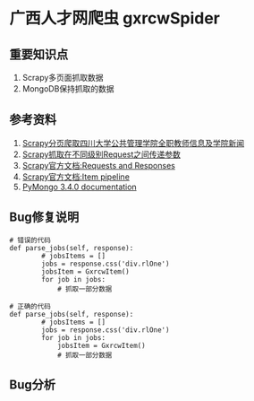 # 广西人才网爬虫  gxrcwSpider

## 重要知识点
1. Scrapy多页面抓取数据
2. MongoDB保持抓取的数据


## 参考资料       
1. [Scrapy分页爬取四川大学公共管理学院全职教师信息及学院新闻](http://www.jianshu.com/p/ad6bf3f2a883#)             
2. [Scrapy抓取在不同级别Request之间传递参数](http://www.jianshu.com/p/de61ed0f961d)
3. [Scrapy官方文档:Requests and Responses](https://doc.scrapy.org/en/latest/topics/request-response.html)
4. [Scrapy官方文档:Item pipeline](https://doc.scrapy.org/en/1.3/topics/item-pipeline.html)
4. [PyMongo 3.4.0 documentation ](http://api.mongodb.com/python/current/tutorial.html)

## Bug修复说明
```
# 错误的代码
def parse_jobs(self, response):
        # jobsItems = []
        jobs = response.css('div.rlOne')
        jobsItem = GxrcwItem()
        for job in jobs:
            # 抓取一部分数据
```

```
# 正确的代码
def parse_jobs(self, response):
        # jobsItems = []
        jobs = response.css('div.rlOne')
        for job in jobs:
            jobsItem = GxrcwItem()
            # 抓取一部分数据
```

## Bug分析
